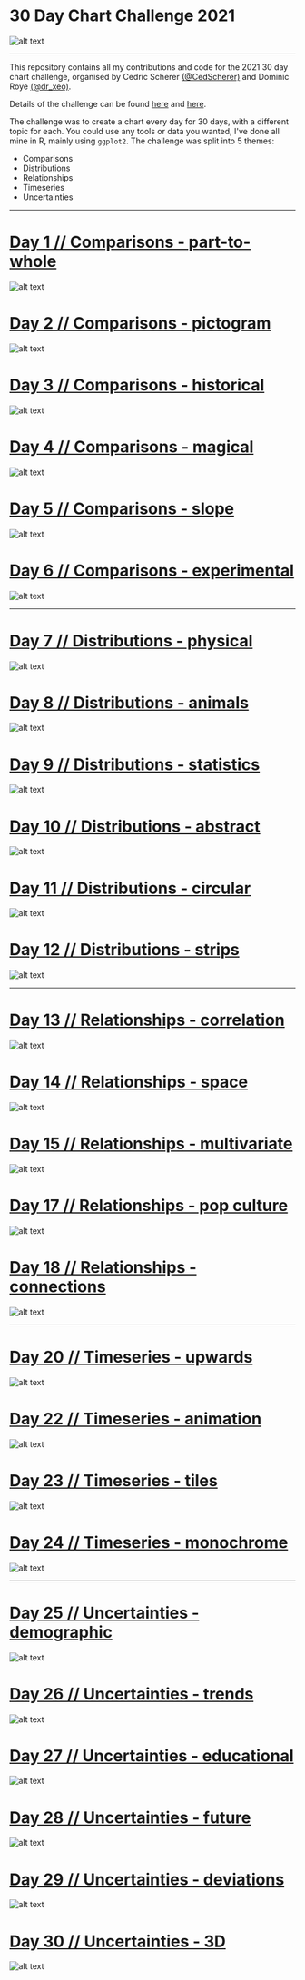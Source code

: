 30 Day Chart Challenge 2021
============================

![alt text](https://github.com/sianbladon/Data-Viz/blob/main/30%20Day%20Chart%20Challenge%202021/Ex5YyWLXAAMls--.jpeg)

---

This repository contains all my contributions and code for the 2021 30 day chart challenge, organised by Cedric Scherer [(@CedScherer)](https://twitter.com/CedScherer) and Dominic Roye [(@dr_xeo)](https://twitter.com/dr_xeo). 

Details of the challenge can be found [here](https://github.com/Z3tt/30DayChartChallenge_Collection2021) and [here](https://twitter.com/30DayChartChall). 

The challenge was to create a chart every day for 30 days, with a different topic for each. You could use any tools or data you wanted, I've done all mine in R, mainly using `ggplot2`. The challenge was split into 5 themes: 
  * Comparisons
  * Distributions
  * Relationships
  * Timeseries
  * Uncertainties

---

# [Day 1 // Comparisons - part-to-whole](https://github.com/sianbladon/Data-Viz/tree/main/30%20Day%20Chart%20Challenge%202021/Day%201%20-%20part-to-whole)

![alt text](https://github.com/sianbladon/Data-Viz/blob/main/30%20Day%20Chart%20Challenge%202021/Day%201%20-%20part-to-whole/day_1_stacked_bar.jpeg)

# [Day 2 // Comparisons - pictogram](https://github.com/sianbladon/Data-Viz/tree/main/30%20Day%20Chart%20Challenge%202021/Day%202-%20pictogram)

![alt text](https://github.com/sianbladon/Data-Viz/blob/main/30%20Day%20Chart%20Challenge%202021/Day%202-%20pictogram/day_2_pictogram.jpeg)

# [Day 3 // Comparisons - historical](https://github.com/sianbladon/Data-Viz/tree/main/FloViz-Challenge-May-2020)

![alt text](https://github.com/sianbladon/Data-Viz/blob/main/FloViz-Challenge-May-2020/floviz.gif)

# [Day 4 // Comparisons - magical](https://github.com/sianbladon/Data-Viz/tree/main/30%20Day%20Chart%20Challenge%202021/Day%204%20-%20magical)

![alt text](https://github.com/sianbladon/Data-Viz/blob/main/30%20Day%20Chart%20Challenge%202021/Day%204%20-%20magical/day_4_treemap.jpeg)

# [Day 5 // Comparisons - slope](https://github.com/sianbladon/Data-Viz/tree/main/30%20Day%20Chart%20Challenge%202021/Day%205%20-%20slope)

![alt text](https://github.com/sianbladon/Data-Viz/blob/main/30%20Day%20Chart%20Challenge%202021/Day%205%20-%20slope/day_5_slopechart.jpeg)

# [Day 6 // Comparisons - experimental](https://github.com/sianbladon/Data-Viz/tree/main/30%20Day%20Chart%20Challenge%202021/Day%206%20-%20experimental)

![alt text](https://github.com/sianbladon/Data-Viz/blob/main/30%20Day%20Chart%20Challenge%202021/Day%206%20-%20experimental/day_6_sankey.jpeg)

---

# [Day 7 // Distributions - physical](https://github.com/sianbladon/Data-Viz/tree/main/30%20Day%20Chart%20Challenge%202021/Day%207%20-%20physical)


![alt text](https://github.com/sianbladon/Data-Viz/blob/main/30%20Day%20Chart%20Challenge%202021/Day%207%20-%20physical/day_7_map.png)

# [Day 8 // Distributions - animals](https://github.com/sianbladon/Data-Viz/tree/main/30%20Day%20Chart%20Challenge%202021/Day%208%20-%20animals)


![alt text](https://github.com/sianbladon/Data-Viz/blob/main/30%20Day%20Chart%20Challenge%202021/Day%208%20-%20animals/day_8_penguins.png)

# [Day 9 // Distributions - statistics](https://github.com/sianbladon/Data-Viz/tree/main/30%20Day%20Chart%20Challenge%202021/Day%209%20-%20statistics)


![alt text](https://github.com/sianbladon/Data-Viz/blob/main/30%20Day%20Chart%20Challenge%202021/Day%209%20-%20statistics/day_9_box.png)

# [Day 10 // Distributions - abstract](https://github.com/sianbladon/Data-Viz/tree/main/30%20Day%20Chart%20Challenge%202021/Day%2010%20-%20abstract)


![alt text](https://github.com/sianbladon/Data-Viz/blob/main/30%20Day%20Chart%20Challenge%202021/Day%2010%20-%20abstract/day_10_density.png)

# [Day 11 // Distributions - circular](https://github.com/sianbladon/Data-Viz/tree/main/30%20Day%20Chart%20Challenge%202021/Day%2011%20-%20circular)


![alt text](https://github.com/sianbladon/Data-Viz/blob/main/30%20Day%20Chart%20Challenge%202021/Day%2011%20-%20circular/day_11_circular.png)

# [Day 12 // Distributions - strips](https://github.com/sianbladon/Data-Viz/tree/main/30%20Day%20Chart%20Challenge%202021/Day%2012%20-%20strips)


![alt text](https://github.com/sianbladon/Data-Viz/blob/main/30%20Day%20Chart%20Challenge%202021/Day%2012%20-%20strips/day_12_strips.png)

---

# [Day 13 // Relationships - correlation](https://github.com/sianbladon/Data-Viz/tree/main/30%20Day%20Chart%20Challenge%202021/Day%2013%20-%20correlation)

![alt text](https://github.com/sianbladon/Data-Viz/blob/main/30%20Day%20Chart%20Challenge%202021/Day%2013%20-%20correlation/day_13_ifr.png)

# [Day 14 // Relationships - space](https://github.com/sianbladon/Data-Viz/tree/main/30%20Day%20Chart%20Challenge%202021/Day%2014%20-%20space)

![alt text](https://github.com/sianbladon/Data-Viz/blob/main/30%20Day%20Chart%20Challenge%202021/Day%2014%20-%20space/day_14_space.png)

# [Day 15 // Relationships - multivariate](https://github.com/sianbladon/Data-Viz/tree/main/30%20Day%20Chart%20Challenge%202021/Day%2015%20-%20multivariate)

![alt text](https://github.com/sianbladon/Data-Viz/blob/main/30%20Day%20Chart%20Challenge%202021/Day%2015%20-%20multivariate/day_15.png)

# [Day 17 // Relationships - pop culture](https://github.com/sianbladon/Data-Viz/tree/main/30%20Day%20Chart%20Challenge%202021/Day%2017%20-%20pop%20culture)

![alt text](https://github.com/sianbladon/Data-Viz/blob/main/30%20Day%20Chart%20Challenge%202021/Day%2017%20-%20pop%20culture/day_17_pop.png)

# [Day 18 // Relationships - connections](https://github.com/sianbladon/Data-Viz/tree/main/30%20Day%20Chart%20Challenge%202021/Day%2018%20-%20connections)

![alt text](https://github.com/sianbladon/Data-Viz/blob/main/30%20Day%20Chart%20Challenge%202021/Day%2018%20-%20connections/day_18_connections.png)

---

# [Day 20 // Timeseries - upwards](https://github.com/sianbladon/Data-Viz/tree/main/30%20Day%20Chart%20Challenge%202021/Day%2020%20-%20upwards)

![alt text](https://github.com/sianbladon/Data-Viz/blob/main/30%20Day%20Chart%20Challenge%202021/Day%2020%20-%20upwards/day_20_up.png)

# [Day 22 // Timeseries - animation](https://github.com/sianbladon/Data-Viz/tree/main/30%20Day%20Chart%20Challenge%202021/Day%2022%20-%20animation)

![alt text](https://github.com/sianbladon/Data-Viz/blob/main/30%20Day%20Chart%20Challenge%202021/Day%2022%20-%20animation/day_22.gif)

# [Day 23 // Timeseries - tiles](https://github.com/sianbladon/Data-Viz/tree/main/30%20Day%20Chart%20Challenge%202021/Day%2023%20-%20tiles)

![alt text](https://github.com/sianbladon/Data-Viz/blob/main/30%20Day%20Chart%20Challenge%202021/Day%2023%20-%20tiles/day_23_tiles.png)

# [Day 24 // Timeseries - monochrome](https://github.com/sianbladon/Data-Viz/tree/main/30%20Day%20Chart%20Challenge%202021/Day%2024%20-%20monochrome)

![alt text](https://github.com/sianbladon/Data-Viz/blob/main/30%20Day%20Chart%20Challenge%202021/Day%2024%20-%20monochrome/day_24_monochrome.png)

---

# [Day 25 // Uncertainties - demographic](https://github.com/sianbladon/Data-Viz/tree/main/30%20Day%20Chart%20Challenge%202021/Day%2025%20-%20demographics)

![alt text](https://github.com/sianbladon/Data-Viz/blob/main/30%20Day%20Chart%20Challenge%202021/Day%2025%20-%20demographics/day_25_demographics.png)

# [Day 26 // Uncertainties - trends](https://github.com/sianbladon/Data-Viz/tree/main/30%20Day%20Chart%20Challenge%202021/Day%2026%20-%20trends)

![alt text](https://github.com/sianbladon/Data-Viz/blob/main/30%20Day%20Chart%20Challenge%202021/Day%2026%20-%20trends/day_26_trends.png)

# [Day 27 // Uncertainties - educational](https://github.com/sianbladon/Data-Viz/tree/main/30%20Day%20Chart%20Challenge%202021/Day%2027%20-%20education)

![alt text](https://github.com/sianbladon/Data-Viz/blob/main/30%20Day%20Chart%20Challenge%202021/Day%2027%20-%20education/day_27_education.png)

# [Day 28 // Uncertainties - future](https://github.com/sianbladon/Data-Viz/tree/main/30%20Day%20Chart%20Challenge%202021/Day%2028%20-%20future)

![alt text](https://github.com/sianbladon/Data-Viz/blob/main/30%20Day%20Chart%20Challenge%202021/Day%2028%20-%20future/day_28_future.png)

# [Day 29 // Uncertainties - deviations](https://github.com/sianbladon/Data-Viz/tree/main/30%20Day%20Chart%20Challenge%202021/Day%2029%20-%20deviation)

![alt text](https://github.com/sianbladon/Data-Viz/blob/main/30%20Day%20Chart%20Challenge%202021/Day%2029%20-%20deviation/day_29_deviation.png)

# [Day 30 // Uncertainties - 3D](https://github.com/sianbladon/Data-Viz/tree/main/30%20Day%20Chart%20Challenge%202021/Day%2030%20-%203D)

![alt text](https://github.com/sianbladon/Data-Viz/blob/main/30%20Day%20Chart%20Challenge%202021/Day%2030%20-%203D/day_30_3d.png)
